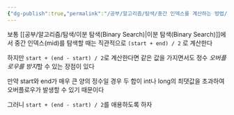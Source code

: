 ```yaml
---
{"dg-publish":true,"permalink":"/공부/알고리즘/탐색/중간 인덱스를 계산하는 방법/","dgPassFrontmatter":true}
---
```


보통 [[공부/알고리즘/탐색/이분 탐색(Binary Search)\|이분 탐색(Binary Search)]]에서 중간 인덱스(mid)를 탐색할 때는
직관적으로 `(start + end) / 2` 로 계산한다

하지만 `start + (end - start) / 2`로 계산한다면 같은 값을 가지면서도 정수 *오버플로우를 방지*할 수 있는 장점이 있다

만약 start와 end가 매우 큰 양의 정수일 경우 두 합이 int나 long의 최댓값을 초과하여 오버플로우가 발생할 수 있기 때문이다

그러니 `start + (end - start) / 2`를 애용하도록 하자